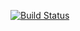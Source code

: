 [![Build Status](https://travis-ci.org/biplabnayak/happyshopping-services.svg?branch=master)](https://travis-ci.org/biplabnayak/happyshopping-services)
